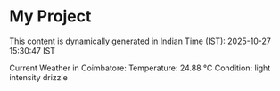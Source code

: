 # My Project

This content is dynamically generated in Indian Time (IST): 2025-10-27 15:30:47 IST


Current Weather in Coimbatore:
Temperature: 24.88 °C
Condition: light intensity drizzle
